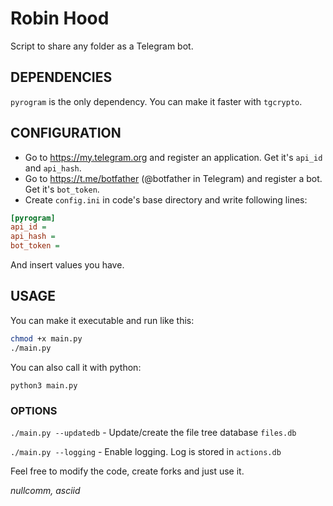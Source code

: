 # Robin Hood

Script to share any folder as a Telegram bot.

## DEPENDENCIES

`pyrogram` is the only dependency. You can make it faster with `tgcrypto`.

## CONFIGURATION
* Go to https://my.telegram.org and register an application. Get it's `api_id` and `api_hash`.
* Go to https://t.me/botfather (@botfather in Telegram) and register a bot. Get it's `bot_token`.
* Create `config.ini` in code's base directory and write following lines:

```ini
[pyrogram]
api_id = 
api_hash = 
bot_token =
```

And insert values you have.

## USAGE

You can make it executable and run like this:

```bash
chmod +x main.py
./main.py
```

You can also call it with python:

`python3 main.py`

### OPTIONS

`./main.py --updatedb` - Update/create the file tree database `files.db`

`./main.py --logging` - Enable logging. Log is stored in `actions.db`

Feel free to modify the code, create forks and just use it.

_nullcomm, asciid_
